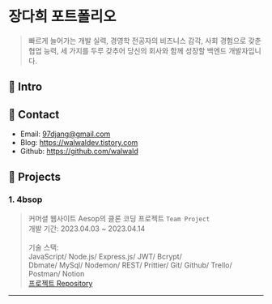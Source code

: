 # 장다희 포트폴리오
> 빠르게 늘어가는 개발 실력,
> 경영학 전공자의 비즈니스 감각,
> 사회 경험으로 갖춘 협업 능력,
> 세 가지를 두루 갖추어 당신의 회사와 함께 성장할 백엔드 개발자입니다.
      
## 📍 Intro
## 📍 Contact
- Email: 97djang@gmail.com
- Blog: https://walwaldev.tistory.com
- Github: https://github.com/walwald
      
## 📍 Projects
### 1. 4bsop
> 커머셜 웹사이트 Aesop의 클론 코딩 프로젝트 `Team Project`    
개발 기간: 2023.04.03 ~ 2023.04.14        <br><br>
기술 스택:      
JavaScript/ Node.js/ Express.js/ JWT/ Bcrypt/       
Dbmate/ MySql/ Nodemon/ REST/ Prittier/ Git/ Github/ Trello/ Postman/ Notion    
[프로젝트 Repository](https://github.com/walwald/44-1st-four-branch-backend)
***
